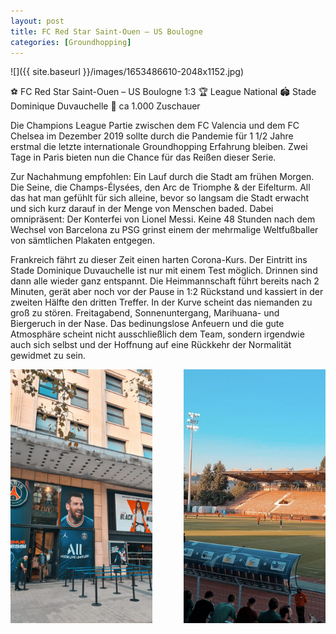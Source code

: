 ```yaml
---
layout: post
title: FC Red Star Saint-Ouen – US Boulogne
categories: [Groundhopping]
---
```



![]({{ site.baseurl }}/images/1653486610-2048x1152.jpg)

⚽️ FC Red Star Saint-Ouen – US Boulogne 1:3
🏆 League National
🏟 Stade Dominique Duvauchelle
🥁 ca 1.000 Zuschauer

Die Champions League Partie zwischen dem FC Valencia und dem FC Chelsea im Dezember 2019 sollte durch die Pandemie für 1 1/2 Jahre erstmal die letzte internationale Groundhopping Erfahrung bleiben. Zwei Tage in Paris bieten nun die Chance für das Reißen dieser Serie.

Zur Nachahmung empfohlen: Ein Lauf durch die Stadt am frühen Morgen. Die Seine, die Champs-Élysées, den Arc de Triomphe & der Eifelturm. All das hat man gefühlt für sich alleine, bevor so langsam die Stadt erwacht und sich kurz darauf in der Menge von Menschen baded. Dabei omnipräsent: Der Konterfei von Lionel Messi. Keine 48 Stunden nach dem Wechsel von Barcelona zu PSG grinst einem der mehrmalige Weltfußballer von sämtlichen Plakaten entgegen.

Frankreich fährt zu dieser Zeit einen harten Corona-Kurs. Der Eintritt ins Stade Dominique Duvauchelle ist nur mit einem Test möglich. Drinnen sind dann alle wieder ganz entspannt. Die Heimmannschaft führt bereits nach 2 Minuten, gerät aber noch vor der Pause in 1:2 Rückstand und kassiert in der zweiten Hälfte den dritten Treffer. In der Kurve scheint das niemanden zu groß zu stören. Freitagabend, Sonnenuntergang, Marihuana- und Biergeruch in der Nase. Das bedinungslose Anfeuern und die gute Atmosphäre scheint nicht ausschließlich dem Team, sondern irgendwie auch sich selbst und der Hoffnung auf eine Rückkehr der Normalität gewidmet zu sein. 

<div style="display: flex; justify-content: space-between;">
    <img src="../images/1653486545-scaled.jpg" alt="Image 1" style="width: 45%; margin-right: 5px;">
    <img src="../images/red_star_01.png" alt="Image 2" style="width: 45%;">
</div>


